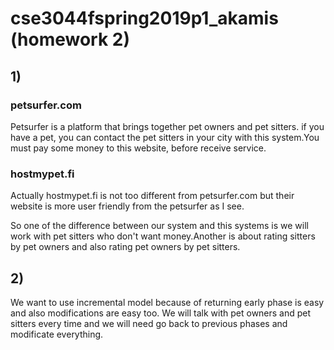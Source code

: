# cse3044fspring2019p1_akamis (homework 2)

 ## 1)
 ### petsurfer.com
 Petsurfer is a platform that brings together pet owners and pet sitters.
 if you have a pet, you can contact the pet sitters in your city with this system.You must pay some money to this website, 
 before receive service.
 ### hostmypet.fi
 Actually hostmypet.fi is not too different from petsurfer.com but their website is more user friendly from the petsurfer as I see.
 
 So one of the difference between our system and this systems is we will work with pet sitters who don't want money.Another is about rating sitters by pet owners and also rating pet owners by pet sitters.
 ## 2)
 We want to use incremental model because of returning early phase is easy and also modifications are easy too.
 We will talk with pet owners and pet sitters every time and we will need go back to previous phases and modificate everything.
 
